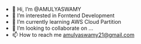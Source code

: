 - 👋 Hi, I’m @AMULYASWAMY
- 👀 I’m interested in Forntend Development
- 🌱 I’m currently learning AWS Cloud Partition
- 💞️ I’m looking to collaborate on ...
- 📫 How to reach me amulyaswamy21@gmail.com

<!---
AMULYASWAMY/AMULYASWAMY is a ✨ special ✨ repository because its `README.md` (this file) appears on your GitHub profile.
You can click the Preview link to take a look at your changes.
--->

